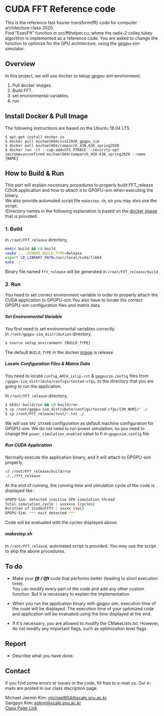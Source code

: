 # CUDA FFT Reference code

This is the reference fast fourier transform(fft) code for computer architecture class 2020.\
Find "ExecFft" function in src/ffthelper.cu, where the radix-2 colley tukey algorithm is implemented as a reference code. You are asked to change the function to optimize for the GPU architecture, using the gpgpu-sim simulator.



## Overview

In this project, we will use docker to setup gpgpu-sim environment. 

1. Pull docker images.
2. Build FFT.
3. set environmental variables.
4. run 



## Install Docker & Pull Image

The following instructions are based on the Ubuntu 18.04 LTS. 

```
$ apt-get install docker.io
$ docker pull michael604/scal2020_gpgpu_sim
$ docker pull michael604/comparch_430.636_spring2020
$ docker run -it --cap-add=SYS_PTRACE --security-opt seccomp=unconfined michael604/comparch_430.636_spring2020 --name {NAME}
```



## How to Build & Run
This part will explain necessary procedures to properly build FFT_release CDUA application and how to attach it to GPGPU-sim when executing the binary.\
We also provide automated script file `makestep.sh`, so you may also use the script.\
(Directory names in the following explanation is based on the [docker image][docker_image] that is provided.

### 1. Build
in `/root/FFT_release` directory,
```bash
mkdir build && cd build
cmake .. -DCMAKE_BUILD_TYPE=Release
export LD_LIBRARY_PATH=/usr/local/cuda/lib64
make -j
```
Binary file named `fft_release` will be generated in `/root/FFT_release/build`

### 2. Run
You need to set correct environment variable in order to properly attach the CUDA application to GPGPU-sim.You also have to locate the correct GPGPU-sim configuration files and matrix data.

##### Set Environmental Variable
You first need to set environmental variables correctly.\
In `/root/gpgpu-sim_distribution` directory,
```bash
$ source setup_environment {BUILD_TYPE}
```
The default `BUILD_TYPE` in the docker [image][docker_image] is release. 

##### Locate Configuration Files & Matrix Data
You need to locate `config_ARCH_islip.cnt` & `gpgpusim.config` files from `/gpgpu-sim_distribute/configs/tested-cfgs`, to the directory that you are going to run the application.

In `/root/FFT_release` directory,
```bash
$ mkdir build/run && cd build/run
$ cp /root/gpgpu-sim_distrubute/configs/tested-cfgs/{SM_NUM}/* ./
$ cp /root/FFT_release/test/*.txt ./
```
We will use `SM2_GTX480` configuration as default machine configuration for GPGPU-sim. We do not need to run power simulation, so you need to change the `power_simulation_enabled` value to 0 in `gpgpusim.config` file.

##### Run CUDA Application
Normally execute the application binary, and it will attach to GPGPU-sim properly.
```bash
cd /root/FFT_release/build/run
./../fft_release
```
At the end of running, the running time and simulation cycle of the code is displayed like :
```bash
GPGPU-Sim: detected inactive GPU simulation thread
Total_simulation_cycle : xxxxxxx (cycles)
Duration of StudentFft : xxxxx (sec)
GPGPU-Sim: *** exit detected ***
```
Code will be evaluated with the cycles displayed above.

##### makestep.sh
in `/root/FFT_release`, automated script is provided. You may use the script to skip the above procedures.



## To do

* Make your ***fft / ifft*** code that performs better (leading to short execution time).\
You can modify every part of the code and add any other custom function. But it is necessary to explain the implementation.

* When you run the application binary with gpgpu-sim, execution time of the code will be displayed. The execution time of your optimized code and application will be evaluated using the time displayed at the end.

* If it's necessary, you are allowed to modify the CMakeLists.txt. However, do not modify any important flags, such as optimizaiton level flags. 



## Report

* Describe what you have done.

## Contact

If you find some errors or issues in the code, fill free to e-mail us. Our e-mails are posted in our class discription page.

Michael Jaemin Kim: michael604@scale.snu.ac.kr\
Sangpyo Kim: spkim@scale.snu.ac.kr\
[Class Page Link](https://scale-snu.github.io/jekyll/update/2020/03/16/aca2020-lecture-01.html)

[docker_image]: https://hub.docker.com/repository/docker/michael604/comparch_scale2020

